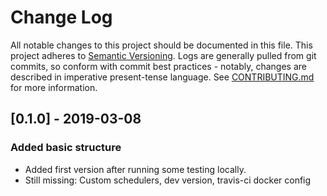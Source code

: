 # Change Log
All notable changes to this project should be documented in this file.
This project adheres to [Semantic Versioning](http://semver.org/).
Logs are generally pulled from git commits, so conform with commit
best practices - notably, changes are described in imperative
present-tense language. See [CONTRIBUTING.md](CONTRIBUTING.md) for more information.

## [0.1.0] - 2019-03-08
### Added basic structure
- Added first version after running some testing locally.
- Still missing: Custom schedulers, dev version, travis-ci docker config
